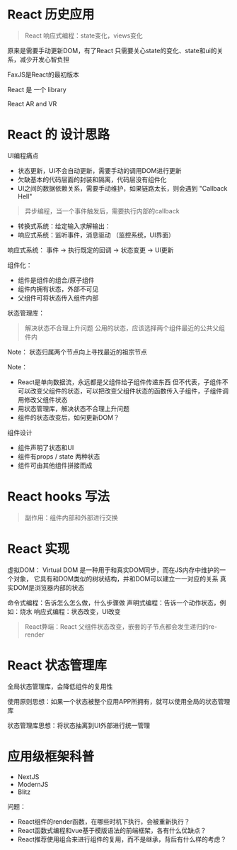 
# React 历史应用

> React 响应式编程：state变化，views变化

原来是需要手动更新DOM，有了React 只需要关心state的变化、state和ui的关系，减少开发心智负担

FaxJS是React的最初版本

React 是 一个 library

React AR and VR


# React 的 设计思路

UI编程痛点
- 状态更新，UI不会自动更新，需要手动的调用DOM进行更新
- 欠缺基本的代码层面的封装和隔离，代码层没有组件化
- UI之间的数据依赖关系，需要手动维护，如果链路太长，则会遇到 "Callback Hell"


> 异步编程，当一个事件触发后，需要执行内部的callback



- 转换式系统：给定输入求解输出：
- 响应式系统：监听事件，消息驱动 （监控系统，UI界面）

响应式系统：
事件 -> 执行既定的回调 -> 状态变更 -> UI更新


组件化：
- 组件是组件的组合/原子组件
- 组件内拥有状态，外部不可见
- 父组件可将状态传入组件内部


状态管理库：
> 解决状态不合理上升问题
> 公用的状态，应该选择两个组件最近的公共父组件内


Note： 状态归属两个节点向上寻找最近的祖宗节点


Note：
- React是单向数据流，永远都是父组件给子组件传递东西
  但不代表，子组件不可以改变父组件的状态，可以把改变父组件状态的函数传入子组件，子组件调用修改父组件状态
- 用状态管理库，解决状态不合理上升问题
- 组件的状态改变后，如何更新DOM？


组件设计
- 组件声明了状态和UI
- 组件有props / state 两种状态
- 组件可由其他组件拼接而成


# React hooks 写法

> 副作用：组件内部和外部进行交换


# React 实现


虚拟DOM：
Virtual DOM 是一种用于和真实DOM同步，而在JS内存中维护的一个对象，
它具有和DOM类似的树状结构，并和DOM可以建立一一对应的关系
真实DOM是浏览器内部的状态


命令式编程：告诉怎么怎么做，什么步骤做
声明式编程：告诉一个动作状态，例如：烧水
响应式编程：状态改变，UI改变


> React弊端：React 父组件状态改变，嵌套的子节点都会发生递归的re-render


# React 状态管理库
全局状态管理库，会降低组件的复用性

使用原则思想：如果一个状态被整个应用APP所拥有，就可以使用全局的状态管理库

状态管理库思想：将状态抽离到UI外部进行统一管理


# 应用级框架科普

- NextJS
- ModernJS
- Blitz


问题：
- React组件的render函数，在哪些时机下执行，会被重新执行？
- React函数式编程和vue基于模版语法的前端框架，各有什么优缺点？
- React推荐使用组合来进行组件的复用，而不是继承，背后有什么样的考虑？


